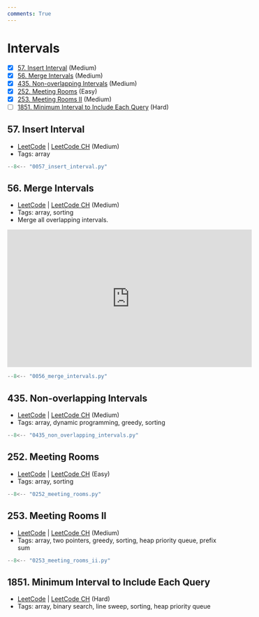 ```yaml
---
comments: True
---
```


# Intervals

- [x] [57. Insert Interval](https://leetcode.cn/problems/insert-interval/) (Medium)
- [x] [56. Merge Intervals](https://leetcode.cn/problems/merge-intervals/) (Medium)
- [x] [435. Non-overlapping Intervals](https://leetcode.cn/problems/non-overlapping-intervals/) (Medium)
- [x] [252. Meeting Rooms](https://leetcode.cn/problems/meeting-rooms/) (Easy)
- [x] [253. Meeting Rooms II](https://leetcode.cn/problems/meeting-rooms-ii/) (Medium)
- [ ] [1851. Minimum Interval to Include Each Query](https://leetcode.cn/problems/minimum-interval-to-include-each-query/) (Hard)

## 57. Insert Interval

-   [LeetCode](https://leetcode.com/problems/insert-interval/) | [LeetCode CH](https://leetcode.cn/problems/insert-interval/) (Medium)
-   Tags: array

```python title="57. Insert Interval"
--8<-- "0057_insert_interval.py"
```

## 56. Merge Intervals

-   [LeetCode](https://leetcode.com/problems/merge-intervals/) | [LeetCode CH](https://leetcode.cn/problems/merge-intervals/) (Medium)
-   Tags: array, sorting
-   Merge all overlapping intervals.

<iframe width="560" height="315" src="https://www.youtube.com/embed/44H3cEC2fFM?si=J-Jr_Fg2eDse3-de" title="YouTube video player" frameborder="0" allow="accelerometer; autoplay; clipboard-write; encrypted-media; gyroscope; picture-in-picture; web-share" referrerpolicy="strict-origin-when-cross-origin" allowfullscreen></iframe>

```python title="56. Merge Intervals"
--8<-- "0056_merge_intervals.py"
```

## 435. Non-overlapping Intervals

-   [LeetCode](https://leetcode.com/problems/non-overlapping-intervals/) | [LeetCode CH](https://leetcode.cn/problems/non-overlapping-intervals/) (Medium)
-   Tags: array, dynamic programming, greedy, sorting

```python title="435. Non-overlapping Intervals"
--8<-- "0435_non_overlapping_intervals.py"
```

## 252. Meeting Rooms

-   [LeetCode](https://leetcode.com/problems/meeting-rooms/) | [LeetCode CH](https://leetcode.cn/problems/meeting-rooms/) (Easy)
-   Tags: array, sorting

```python title="252. Meeting Rooms"
--8<-- "0252_meeting_rooms.py"
```

## 253. Meeting Rooms II

-   [LeetCode](https://leetcode.com/problems/meeting-rooms-ii/) | [LeetCode CH](https://leetcode.cn/problems/meeting-rooms-ii/) (Medium)
-   Tags: array, two pointers, greedy, sorting, heap priority queue, prefix sum

```python title="253. Meeting Rooms II"
--8<-- "0253_meeting_rooms_ii.py"
```

## 1851. Minimum Interval to Include Each Query

-   [LeetCode](https://leetcode.com/problems/minimum-interval-to-include-each-query/) | [LeetCode CH](https://leetcode.cn/problems/minimum-interval-to-include-each-query/) (Hard)
-   Tags: array, binary search, line sweep, sorting, heap priority queue

